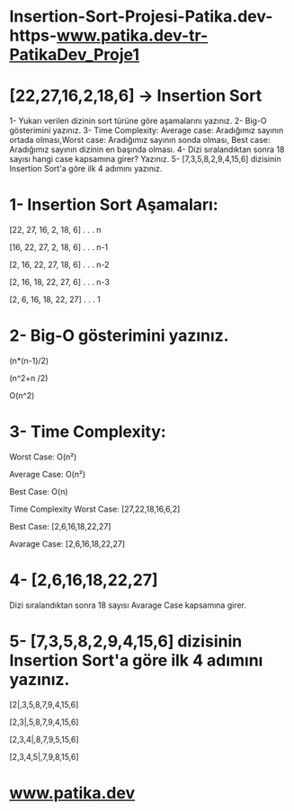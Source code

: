 # Insertion-Sort-Projesi-Patika.dev-https-www.patika.dev-tr-PatikaDev_Proje1
# [22,27,16,2,18,6] -> Insertion Sort #
1- Yukarı verilen dizinin sort türüne göre aşamalarını yazınız.
2- Big-O gösterimini yazınız.
3- Time Complexity: Average case: Aradığımız sayının ortada olması,Worst case: Aradığımız sayının sonda olması, Best case: Aradığımız sayının dizinin en başında olması.
4- Dizi sıralandıktan sonra 18 sayısı hangi case kapsamına girer? Yazınız.
5- [7,3,5,8,2,9,4,15,6] dizisinin Insertion Sort'a göre ilk 4 adımını yazınız.

# 1- Insertion Sort Aşamaları: #

[22, 27, 16, 2, 18, 6] . . . n

[16, 22, 27, 2, 18, 6] . . . n-1

[2, 16, 22, 27, 18, 6] . . . n-2

[2, 16, 18, 22, 27, 6] . . . n-3

[2, 6, 16, 18, 22, 27] . . . 1

# 2- Big-O gösterimini yazınız. #
(n*(n-1)/2)

(n^2+n /2)

O(n^2)

# 3- Time Complexity: #

Worst Case: O(n²) 

Average Case: O(n²)

Best Case: O(n)

Time Complexity Worst Case: [27,22,18,16,6,2]

Best Case: [2,6,16,18,22,27]

Avarage Case: [2,6,16,18,22,27]

# 4- [2,6,16,18,22,27] #

Dizi sıralandıktan sonra 18 sayısı Avarage Case kapsamına girer.

# 5- [7,3,5,8,2,9,4,15,6] dizisinin Insertion Sort'a göre ilk 4 adımını yazınız. #

[2|,3,5,8,7,9,4,15,6]

[2,3|,5,8,7,9,4,15,6]

[2,3,4|,8,7,9,5,15,6]

[2,3,4,5|,7,9,8,15,6]

# www.patika.dev #







